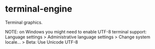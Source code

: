 # terminal-engine

Terminal graphics.

NOTE: on Windows you might need to enable UTF-8 terminal support:
Language settings > Administrative language settings > Change system locale... > Beta: Use Unicode UTF-8
